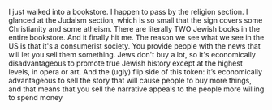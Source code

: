 I just walked into a bookstore. I happen to pass by the religion section. I glanced at the Judaism section, which is so small that the sign covers some Christianity and some atheism. There are literally TWO Jewish books in the entire bookstore. And it finally hit me. The reason we see what we see in the US is that it's a consumerist society. You provide people with the news that will let you sell them something. Jews don't buy a lot, so it's economically disadvantageous to promote true Jewish history except at the highest levels, in opera or art. And the (ugly) flip side of this token: it’s economically advantageous to sell the story that will cause people to buy more things, and that means that you sell the narrative appeals to the people more willing to spend money